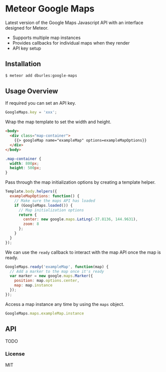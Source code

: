Meteor Google Maps
==================

Latest version of the Google Maps Javascript API with an interface designed for Meteor.

- Supports multiple map instances
- Provides callbacks for individual maps when they render
- API key setup

## Installation

```sh
$ meteor add dburles:google-maps
```

## Usage Overview

If required you can set an API key.

```js
GoogleMaps.key = 'xxx';
```

Wrap the map template to set the width and height.

```html
<body>
  <div class="map-container">
    {{> googleMap name="exampleMap" options=exampleMapOptions}}
  </div>
</body>
```

```css
.map-container {
  width: 800px;
  height: 500px;
}
```

Pass through the map initialization options by creating a template helper.

```js
Template.body.helpers({
  exampleMapOptions: function() {
    // Make sure the maps API has loaded
    if (GoogleMaps.loaded()) {
      // Map initialization options
      return {
        center: new google.maps.LatLng(-37.8136, 144.9631),
        zoom: 8
      };
    }
  }
});
```

We can use the `ready` callback to interact with the map API once the map is ready.

```js
GoogleMaps.ready('exampleMap', function(map) {
  // Add a marker to the map once it's ready
  var marker = new google.maps.Marker({
    position: map.options.center,
    map: map.instance
  });
});
```

Access a map instance any time by using the `maps` object.

```js
GoogleMaps.maps.exampleMap.instance
```

## API

TODO

### License

MIT
